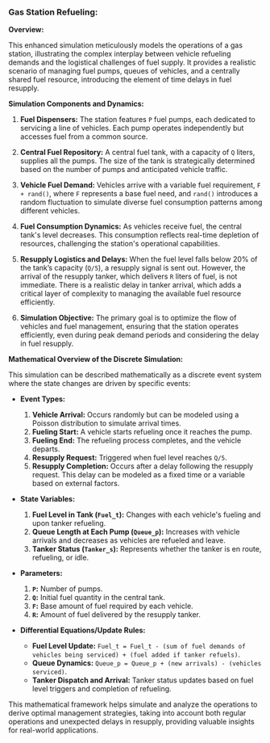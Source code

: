 ### Gas Station Refueling:

**Overview:**

This enhanced simulation meticulously models the operations of a gas station, illustrating the complex interplay between vehicle refueling demands and the logistical challenges of fuel supply. It provides a realistic scenario of managing fuel pumps, queues of vehicles, and a centrally shared fuel resource, introducing the element of time delays in fuel resupply.

**Simulation Components and Dynamics:**

1. **Fuel Dispensers:** The station features `P` fuel pumps, each dedicated to servicing a line of vehicles. Each pump operates independently but accesses fuel from a common source.

2. **Central Fuel Repository:** A central fuel tank, with a capacity of `Q` liters, supplies all the pumps. The size of the tank is strategically determined based on the number of pumps and anticipated vehicle traffic.

3. **Vehicle Fuel Demand:** Vehicles arrive with a variable fuel requirement, `F + rand()`, where `F` represents a base fuel need, and `rand()` introduces a random fluctuation to simulate diverse fuel consumption patterns among different vehicles.

4. **Fuel Consumption Dynamics:** As vehicles receive fuel, the central tank's level decreases. This consumption reflects real-time depletion of resources, challenging the station's operational capabilities.

5. **Resupply Logistics and Delays:** When the fuel level falls below 20% of the tank’s capacity (`Q/5`), a resupply signal is sent out. However, the arrival of the resupply tanker, which delivers `R` liters of fuel, is not immediate. There is a realistic delay in tanker arrival, which adds a critical layer of complexity to managing the available fuel resource efficiently.

6. **Simulation Objective:** The primary goal is to optimize the flow of vehicles and fuel management, ensuring that the station operates efficiently, even during peak demand periods and considering the delay in fuel resupply.

**Mathematical Overview of the Discrete Simulation:**

This simulation can be described mathematically as a discrete event system where the state changes are driven by specific events:

- **Event Types:**
  1. **Vehicle Arrival:** Occurs randomly but can be modeled using a Poisson distribution to simulate arrival times.
  2. **Fueling Start:** A vehicle starts refueling once it reaches the pump.
  3. **Fueling End:** The refueling process completes, and the vehicle departs.
  4. **Resupply Request:** Triggered when fuel level reaches `Q/5`.
  5. **Resupply Completion:** Occurs after a delay following the resupply request. This delay can be modeled as a fixed time or a variable based on external factors.

- **State Variables:**
  1. **Fuel Level in Tank (`Fuel_t`):** Changes with each vehicle's fueling and upon tanker refueling.
  2. **Queue Length at Each Pump (`Queue_p`):** Increases with vehicle arrivals and decreases as vehicles are refueled and leave.
  3. **Tanker Status (`Tanker_s`):** Represents whether the tanker is en route, refueling, or idle.

- **Parameters:**
  1. **`P`:** Number of pumps.
  2. **`Q`:** Initial fuel quantity in the central tank.
  3. **`F`:** Base amount of fuel required by each vehicle.
  4. **`R`:** Amount of fuel delivered by the resupply tanker.

- **Differential Equations/Update Rules:**
  - **Fuel Level Update:** `Fuel_t = Fuel_t - (sum of fuel demands of vehicles being serviced) + (fuel added if tanker refuels)`.
  - **Queue Dynamics:** `Queue_p = Queue_p + (new arrivals) - (vehicles serviced)`.
  - **Tanker Dispatch and Arrival:** Tanker status updates based on fuel level triggers and completion of refueling.

This mathematical framework helps simulate and analyze the operations to derive optimal management strategies, taking into account both regular operations and unexpected delays in resupply, providing valuable insights for real-world applications.
